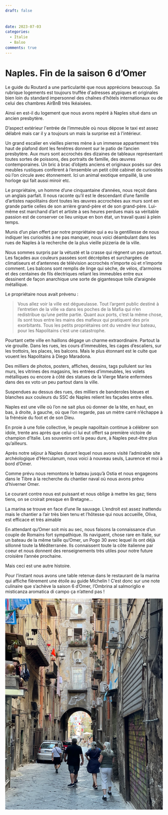 ```yaml
---
draft: false 


date: 2023-07-03
categories:
  - Italie
  - Baloo
comments: true
---
```


# Naples. Fin de la saison 6 d’Omer

Le guide du Routard a une particularité que nous apprécions beaucoup. Sa rubrique logements est toujours truffée d'adresses atypiques et originales bien loin du standard impersonnel des chaînes d’hôtels internationaux ou de celui des chambres AirBnB très Ikéaisées.

Ainsi en est-il du logement que nous avons repéré à Naples situé dans un ancien presbytère.

D’aspect extérieur l'entrée de l’immeuble où nous dépose le taxi est assez délabré mais car il y a toujours un mais la surprise est à l'intérieur.

Un grand escalier en vieilles pierres mène à un immense appartement très haut de plafond dont les fenêtres donnent sur le patio de l’ancien presbytère. Aux murs sont accrochés des dizaines de tableaux représentant toutes sortes de poissons, des portraits de famille, des œuvres contemporaines. Un bric à brac d’objets anciens et originaux posés sur des meubles rustiques confèrent à l’ensemble un petit côté cabinet de curiosités où l’on circule avec étonnement. Ici un animal exotique empaillé, là une horloge qui fait aussi miroir etc.

<!-- more -->

Le propriétaire, un homme d’une cinquantaine d’années, nous reçoit dans un anglais parfait. Il nous raconte qu’il est le descendant d’une famille d’artistes napolitains dont toutes les œuvres accrochées aux murs sont en grande partie celles de son arrière grand-père et de son grand-père. Lui-même est marchand d’art et artiste à ses heures perdues mais sa véritable passion est de conserver ce lieu unique en bon état, un travail quasi à plein temps.

Munis d’un plan offert par notre propriétaire qui a eu la gentillesse de nous indiquer les curiosités à ne pas manquer, nous voici déambulant dans les rues de Naples à la recherche de la plus vieille pizzeria de la ville.

Nous sommes surpris par la vétusté et la crasse qui règnent un peu partout. Les façades aux couleurs passées sont décrépites et surchargées de climatiseurs et d’antennes de télévision accrochés n’importe où et n’importe comment. Les balcons sont remplis de linge qui sèche, de vélos, d’armoires et des centaines de fils électriques reliant les immeubles entre eux dessinent de façon anarchique une sorte de gigantesque toile d’araignée métallique.

Le propriétaire nous avait prévenu :

> Vous allez voir la ville est dégueulasse. Tout l’argent public destiné à l’entretien de la ville va dans les poches de la Mafia qui n’en redistribue qu’une petite partie. Quant aux ports, c’est la même chose, ils sont tous entre les mains des mafieux qui pratiquent des prix exorbitants. Tous les petits propriétaires ont du vendre leur bateau, pour les Napolitains c’est une catastrophe.

Pourtant cette ville en haillons dégage un charme extraordinaire. Partout la vie grouille. Dans les rues, les cours d’immeubles, les cages d’escaliers, sur les trottoirs, les places, les balcons. Mais le plus étonnant est le culte que vouent les Napolitains à Diego Maradona.

Des milliers de photos, posters, affiches, dessins, tags pullulent sur les murs, les vitrines des magasins, les entrées d’immeubles, les volets métalliques ou encore à côté des statues de la Vierge Marie enfermées dans des ex voto un peu partout dans la ville.

Suspendues au dessus des rues, des milliers de banderoles bleues et blanches aux couleurs du SSC de Naples relient les façades entre elles.

Naples est une ville où l’on ne sait plus où donner de la tête, en haut, en bas, à droite, à gauche, où que l’on regarde, pas un mètre carré n’échappe à la frénésie du foot et de son Dieu.

En proie à une folie collective, le peuple napolitain continue à célébrer son idole, trente ans après que celui-ci lui eut offert sa première victoire de champion d’Italie. Les souvenirs ont la peau dure, à Naples peut-être plus qu’ailleurs.

Après notre séjour à Naples durant lequel nous avons visité l’admirable site archéologique d’Herculanum, nous voici à nouveau seuls, Laurence et moi à bord d’Omer.

Comme prévu nous remontons le bateau jusqu’à Ostia et nous engageons dans le Tibre à la recherche du chantier naval où nous avons prévu d’hiverner Omer.

Le courant contre nous est puissant et nous oblige à mettre les gaz; tiens tiens, on se croirait presque en Bretagne…

La marina se trouve en face d’une île sauvage. L’endroit est assez inattendu mais le chantier a l’air très bien tenu et l’hôtesse qui nous accueille, Oliva, est efficace et très aimable

En attendant qu’Omer soit mis au sec, nous faisons la connaissance d’un couple de Romains fort sympathique. Ils naviguent, chose rare en Italie, sur un bateau de la même taille qu’Omer, un Pogo 30 avec lequel ils ont déjà sillonné toute la Méditerranée. Ils connaissent toute la côte italienne par coeur et nous donnent des renseignements très utiles pour notre future croisière l’année prochaine.

Mais ceci est une autre histoire.

Pour l’instant nous avons une table retenue dans le restaurant de la marina qui affiche fièrement une étoile au guide Michelin ! C’est donc sur une note culinaire que s’achève la saison 6 d’Omer, l’Ombrina al salmoriglio e misticanza aromatica di campo ça n’attend pas !

![Naples](../images/naples01.webp "Naples")
